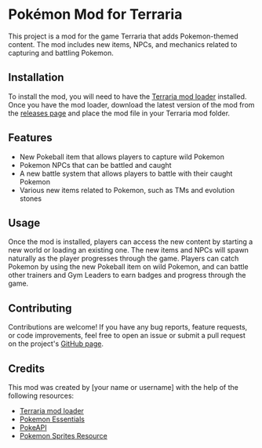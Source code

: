 # Pokémon Mod for Terraria

This project is a mod for the game Terraria that adds Pokemon-themed content. The mod includes new items, NPCs, and mechanics related to capturing and battling Pokemon.

## Installation

To install the mod, you will need to have the [Terraria mod loader](https://tmodloader.net/) installed. Once you have the mod loader, download the latest version of the mod from the [releases page](https://github.com/yourusername/pokemon-mod/releases) and place the mod file in your Terraria mod folder.

## Features

- New Pokeball item that allows players to capture wild Pokemon
- Pokemon NPCs that can be battled and caught
- A new battle system that allows players to battle with their caught Pokemon
- Various new items related to Pokemon, such as TMs and evolution stones

## Usage

Once the mod is installed, players can access the new content by starting a new world or loading an existing one. The new items and NPCs will spawn naturally as the player progresses through the game. Players can catch Pokemon by using the new Pokeball item on wild Pokemon, and can battle other trainers and Gym Leaders to earn badges and progress through the game.

## Contributing

Contributions are welcome! If you have any bug reports, feature requests, or code improvements, feel free to open an issue or submit a pull request on the project's [GitHub page](https://github.com/yourusername/pokemon-mod).

## Credits

This mod was created by [your name or username] with the help of the following resources:

- [Terraria mod loader](https://tmodloader.net/)
- [Pokemon Essentials](https://essentialsdocs.fandom.com/wiki/Pok%C3%A9mon_Essentials_Wiki)
- [PokeAPI](https://pokeapi.co/)
- [Pokemon Sprites Resource](https://www.pkparaiso.com/xy/sprites_pokemon.php)
